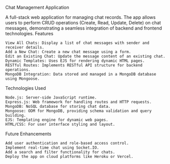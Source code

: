 Chat Management Application

A full-stack web application for managing chat records. The app allows users to perform CRUD operations (Create, Read, Update, Delete) on chat messages, demonstrating a seamless integration of backend and frontend technologies.
Features

    View All Chats: Display a list of chat messages with sender and receiver details.
    Add a New Chat: Create a new chat message using a form.
    Edit an Existing Chat: Update the message content of an existing chat.
    Dynamic Templates: Uses EJS for rendering dynamic HTML pages.
    RESTful Routes: Implements RESTful API structure for backend operations.
    MongoDB Integration: Data stored and managed in a MongoDB database using Mongoose.

Technologies Used

    Node.js: Server-side JavaScript runtime.
    Express.js: Web framework for handling routes and HTTP requests.
    MongoDB: NoSQL database for storing chat data.
    Mongoose: ODM for MongoDB, providing schema validation and query building.
    EJS: Templating engine for dynamic web pages.
    HTML/CSS: For user interface styling and layout.

Future Enhancements

    Add user authentication and role-based access control.
    Implement real-time chat using Socket.IO.
    Add a search and filter functionality for chats.
    Deploy the app on cloud platforms like Heroku or Vercel.
